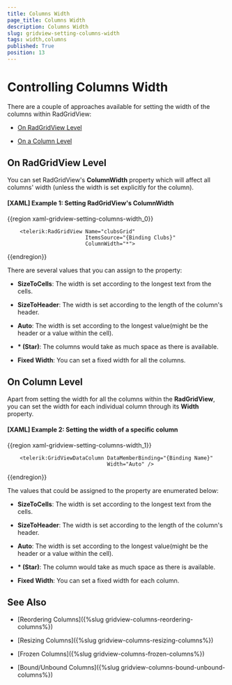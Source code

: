 ```yaml
---
title: Columns Width
page_title: Columns Width
description: Columns Width
slug: gridview-setting-columns-width
tags: width,columns
published: True
position: 13
---
```


# Controlling Columns Width

There are a couple of approaches available for setting the width of the columns within RadGridView:

* [On RadGridView Level](#on-radgridview-level)

* [On a Column Level](#on-column-level)

## On RadGridView Level

You can set RadGridView's **ColumnWidth** property which will affect all columns' width (unless the width is set explicitly for the column). 

#### **[XAML] Example 1: Setting RadGridView's ColumnWidth**

{{region xaml-gridview-setting-columns-width_0}}

		<telerik:RadGridView Name="clubsGrid" 
                             ItemsSource="{Binding Clubs}"
                             ColumnWidth="*">	
{{endregion}}

There are several values that you can assign to the property:

* **SizeToCells**: The width is set according to the longest text from the cells.

* **SizeToHeader**: The width is set according to the length of the column's header.

* **Auto**: The width is set according to the longest value(might be the header or a value within the cell).

* __* (Star)__: The columns would take as much space as there is available.

* **Fixed Width**: You can set a fixed width for all the columns.


## On Column Level

Apart from setting the width for all the columns within the **RadGridView**, you can set the width for each individual column through its **Width** property. 

#### **[XAML] Example 2: Setting the width of a specific column**

{{region xaml-gridview-setting-columns-width_1}}

		<telerik:GridViewDataColumn DataMemberBinding="{Binding Name}"
                                    Width="Auto" />	
{{endregion}}

The values that could be assigned to the property are enumerated below:

* **SizeToCells**: The width is set according to the longest text from the cells.

* **SizeToHeader**: The width is set according to the length of the column's header.

* **Auto**: The width is set according to the longest value(might be the header or a value within the cell).

* __* (Star)__: The column would take as much space as there is available.

* **Fixed Width**: You can set a fixed width for each column.



## See Also

 * [Reordering Columns]({%slug gridview-columns-reordering-columns%})
 
 * [Resizing Columns]({%slug gridview-columns-resizing-columns%})

 * [Frozen Columns]({%slug gridview-columns-frozen-columns%})

 * [Bound/Unbound Columns]({%slug gridview-columns-bound-unbound-columns%})
